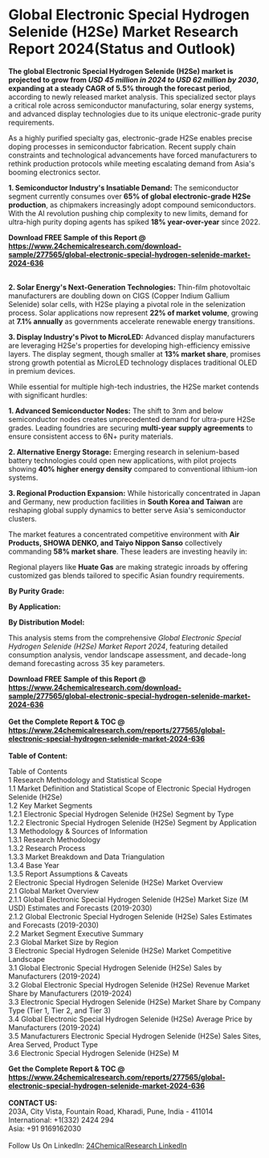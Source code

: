 <h1>Global Electronic Special Hydrogen Selenide (H2Se) Market Research Report 2024(Status and Outlook)</h1><p><strong>The global Electronic Special Hydrogen Selenide (H2Se) market is projected to grow from <em>USD 45 million in 2024 to USD 62 million by 2030</em>, expanding at a steady CAGR of 5.5% through the forecast period</strong>, according to newly released market analysis. This specialized sector plays a critical role across semiconductor manufacturing, solar energy systems, and advanced display technologies due to its unique electronic-grade purity requirements.</p><p>As a highly purified specialty gas, electronic-grade H2Se enables precise doping processes in semiconductor fabrication. Recent supply chain constraints and technological advancements have forced manufacturers to rethink production protocols while meeting escalating demand from Asia's booming electronics sector.</p><p><strong>1. Semiconductor Industry's Insatiable Demand:</strong>
The semiconductor segment currently consumes over <strong>65% of global electronic-grade H2Se production</strong>, as chipmakers increasingly adopt compound semiconductors. With the AI revolution pushing chip complexity to new limits, demand for ultra-high purity doping agents has spiked <strong>18% year-over-year</strong> since 2022.</p><div><b>Download FREE Sample of this Report @ 
            <a href="https://www.24chemicalresearch.com/download-sample/277565/global-electronic-special-hydrogen-selenide-market-2024-636">
            https://www.24chemicalresearch.com/download-sample/277565/global-electronic-special-hydrogen-selenide-market-2024-636</a></b></div><br><p><strong>2. Solar Energy's Next-Generation Technologies:</strong>
Thin-film photovoltaic manufacturers are doubling down on CIGS (Copper Indium Gallium Selenide) solar cells, with H2Se playing a pivotal role in the selenization process. Solar applications now represent <strong>22% of market volume</strong>, growing at <strong>7.1% annually</strong> as governments accelerate renewable energy transitions.</p><p><strong>3. Display Industry's Pivot to MicroLED:</strong>
Advanced display manufacturers are leveraging H2Se's properties for developing high-efficiency emissive layers. The display segment, though smaller at <strong>13% market share</strong>, promises strong growth potential as MicroLED technology displaces traditional OLED in premium devices.</p><p>While essential for multiple high-tech industries, the H2Se market contends with significant hurdles:</p><p><strong>1. Advanced Semiconductor Nodes:</strong>
The shift to 3nm and below semiconductor nodes creates unprecedented demand for ultra-pure H2Se grades. Leading foundries are securing <strong>multi-year supply agreements</strong> to ensure consistent access to 6N+ purity materials.</p><p><strong>2. Alternative Energy Storage:</strong>
Emerging research in selenium-based battery technologies could open new applications, with pilot projects showing <strong>40% higher energy density</strong> compared to conventional lithium-ion systems.</p><p><strong>3. Regional Production Expansion:</strong>
While historically concentrated in Japan and Germany, new production facilities in <strong>South Korea and Taiwan</strong> are reshaping global supply dynamics to better serve Asia's semiconductor clusters.</p><p>The market features a concentrated competitive environment with <strong>Air Products, SHOWA DENKO, and Taiyo Nippon Sanso</strong> collectively commanding <strong>58% market share</strong>. These leaders are investing heavily in:</p><p>Regional players like <strong>Huate Gas</strong> are making strategic inroads by offering customized gas blends tailored to specific Asian foundry requirements.</p><p><strong>By Purity Grade:</strong></p><p><strong>By Application:</strong></p><p><strong>By Distribution Model:</strong></p><p>This analysis stems from the comprehensive <em>Global Electronic Special Hydrogen Selenide (H2Se) Market Report 2024</em>, featuring detailed consumption analysis, vendor landscape assessment, and decade-long demand forecasting across 35 key parameters.</p><div><b>Download FREE Sample of this Report @ 
            <a href="https://www.24chemicalresearch.com/download-sample/277565/global-electronic-special-hydrogen-selenide-market-2024-636">
            https://www.24chemicalresearch.com/download-sample/277565/global-electronic-special-hydrogen-selenide-market-2024-636</a></b></div><br><div><b>Get the Complete Report & TOC @ 
            <a href="https://www.24chemicalresearch.com/reports/277565/global-electronic-special-hydrogen-selenide-market-2024-636">
            https://www.24chemicalresearch.com/reports/277565/global-electronic-special-hydrogen-selenide-market-2024-636</a></b></div><br>
            <b>Table of Content:</b><p>Table of Contents<br />
1 Research Methodology and Statistical Scope<br />
1.1 Market Definition and Statistical Scope of Electronic Special Hydrogen Selenide (H2Se)<br />
1.2 Key Market Segments<br />
1.2.1 Electronic Special Hydrogen Selenide (H2Se) Segment by Type<br />
1.2.2 Electronic Special Hydrogen Selenide (H2Se) Segment by Application<br />
1.3 Methodology & Sources of Information<br />
1.3.1 Research Methodology<br />
1.3.2 Research Process<br />
1.3.3 Market Breakdown and Data Triangulation<br />
1.3.4 Base Year<br />
1.3.5 Report Assumptions & Caveats<br />
2 Electronic Special Hydrogen Selenide (H2Se) Market Overview<br />
2.1 Global Market Overview<br />
2.1.1 Global Electronic Special Hydrogen Selenide (H2Se) Market Size (M USD) Estimates and Forecasts (2019-2030)<br />
2.1.2 Global Electronic Special Hydrogen Selenide (H2Se) Sales Estimates and Forecasts (2019-2030)<br />
2.2 Market Segment Executive Summary<br />
2.3 Global Market Size by Region<br />
3 Electronic Special Hydrogen Selenide (H2Se) Market Competitive Landscape<br />
3.1 Global Electronic Special Hydrogen Selenide (H2Se) Sales by Manufacturers (2019-2024)<br />
3.2 Global Electronic Special Hydrogen Selenide (H2Se) Revenue Market Share by Manufacturers (2019-2024)<br />
3.3 Electronic Special Hydrogen Selenide (H2Se) Market Share by Company Type (Tier 1, Tier 2, and Tier 3)<br />
3.4 Global Electronic Special Hydrogen Selenide (H2Se) Average Price by Manufacturers (2019-2024)<br />
3.5 Manufacturers Electronic Special Hydrogen Selenide (H2Se) Sales Sites, Area Served, Product Type<br />
3.6 Electronic Special Hydrogen Selenide (H2Se) M</p><div><b>Get the Complete Report & TOC @ 
            <a href="https://www.24chemicalresearch.com/reports/277565/global-electronic-special-hydrogen-selenide-market-2024-636">
            https://www.24chemicalresearch.com/reports/277565/global-electronic-special-hydrogen-selenide-market-2024-636</a></b></div><br><b>CONTACT US:</b><br>
            203A, City Vista, Fountain Road, Kharadi, Pune, India - 411014<br>
            International: +1(332) 2424 294<br>
            Asia: +91 9169162030 <br><br>
            Follow Us On LinkedIn: <a href="https://www.linkedin.com/company/24chemicalresearch/">24ChemicalResearch LinkedIn</a>